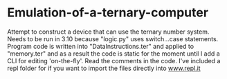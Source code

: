 # Emulation-of-a-ternary-computer
Attempt to construct a device that can use the ternary number system. Needs to be run in 3.10 because "logic.py" uses switch...case statements. Program code is written into "DataInstructions.ter" and applied to "memory.ter" and as a result the code is static for the moment until I add a CLI for editing 'on-the-fly'. Read the comments in the code. I've included a repl folder for if you want to import the files directly into www.repl.it 
